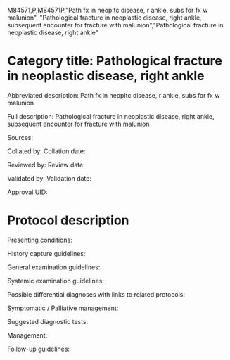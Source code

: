 M84571,P,M84571P,"Path fx in neopltc disease, r ankle, subs for fx w malunion", "Pathological fracture in neoplastic disease, right ankle, subsequent encounter for fracture with malunion","Pathological fracture in neoplastic disease, right ankle"
# Category title: Pathological fracture in neoplastic disease, right ankle

Abbreviated description: Path fx in neopltc disease, r ankle, subs for fx w malunion

Full description: Pathological fracture in neoplastic disease, right ankle, subsequent encounter for fracture with malunion

Sources:

Collated by:
Collation date:

Reviewed by:
Review date:

Validated by:
Validation date:

Approval UID:

# Protocol description

Presenting conditions:

History capture guidelines:

General examination guidelines:

Systemic examination guidelines:

Possible differential diagnoses with links to related protocols:

Symptomatic / Palliative management:

Suggested diagnostic tests:

Management:

Follow-up guidelines:
